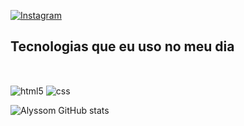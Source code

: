 

[![Instagram](https://img.shields.io/badge/Instagram-E4405F?style-for-the-badge&logo=instagram&logoColor=white)](https://instagram.com/alysson.dnz?igshid=YTQwZjQ0NmI0OA==)

## Tecnologias que eu uso no meu dia

<div style="display: inline_block"><br/>

<img align="center" alt="html5" src="https://img.shields.io/badge/HTML5-E34F26?style-for-the-badge&logo-html5&logoColor=white" /> <img align="center" alt="css" >

![Alyssom GitHub stats](https://github-readme-stats.vercel.app/api?username=AntonioAly&show_icons=true&theme=radical) 



